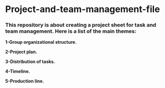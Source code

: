 # Project-and-team-management-file
### This repository is about creating a project sheet for task and team management. Here is a list of the main themes:


**1-Group organizational structure.**


**2-Project plan.**


**3-Distribution of tasks.**


**4-Timeline.**


**5-Production line.**



